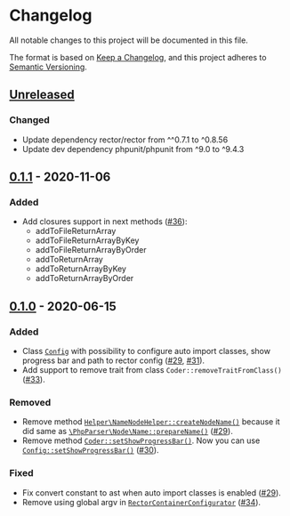 # Changelog

All notable changes to this project will be documented in this file.

The format is based on [Keep a Changelog](https://keepachangelog.com/en/1.0.0/),
and this project adheres to [Semantic Versioning](https://semver.org/spec/v2.0.0.html).

## [Unreleased]
### Changed
- Update dependency rector/rector from ^^0.7.1 to ^0.8.56
- Update dev dependency phpunit/phpunit from ^9.0 to ^9.4.3

## [0.1.1] - 2020-11-06

### Added
- Add closures support in next methods ([#36](https://github.com/crmplease/coder/pull/36)):
  - addToFileReturnArray
  - addToFileReturnArrayByKey
  - addToFileReturnArrayByOrder
  - addToReturnArray
  - addToReturnArrayByKey
  - addToReturnArrayByOrder

## [0.1.0] - 2020-06-15

### Added
- Class [`Config`](src/Config.php) with possibility to configure auto import classes, show progress bar and path to rector config ([#29](https://github.com/crmplease/coder/pull/29), [#31](https://github.com/crmplease/coder/pull/31)).
- Add support to remove trait from class `Coder::removeTraitFromClass()` ([#33](https://github.com/crmplease/coder/pull/33)).

### Removed
- Remove method [`Helper\NameNodeHelper::createNodeName()`](src/Helper/NameNodeHelper.php) because it did same as [`\PhpParser\Node\Name::prepareName()`](https://github.com/nikic/PHP-Parser/blob/v4.3.0/lib/PhpParser/Node/Name.php#L218) ([#29](https://github.com/crmplease/coder/pull/29)).
- Remove method [`Coder::setShowProgressBar()`](src/Coder.php). Now you can use [`Config::setShowProgressBar()`](src/Coder.php) ([#30](https://github.com/crmplease/coder/pull/30)).

### Fixed
- Fix convert constant to ast when auto import classes is enabled ([#29](https://github.com/crmplease/coder/pull/29)).
- Remove using global argv in [`RectorContainerConfigurator`](src/RectorContainerConfigurator.php) ([#34](https://github.com/crmplease/coder/pull/34)).

[unreleased]: https://github.com/crmplease/coder/compare/0.1.1...HEAD
[0.1.1]: https://github.com/crmplease/coder/compare/0.1.0...0.1.1
[0.1.0]: https://github.com/crmplease/coder/compare/0.0.1...0.1.0
[0.0.1]: https://github.com/crmplease/coder/releases/tag/0.0.1
